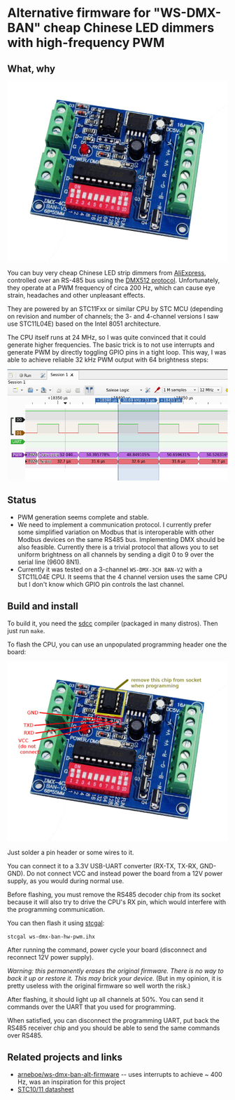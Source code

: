 # Alternative firmware for "WS-DMX-BAN" cheap Chinese LED dimmers with high-frequency PWM

## What, why

![photo of the dimmer](doc/dmx.jpg)

You can buy very cheap Chinese LED strip dimmers from [AliExpress][], controlled over
an RS-485 bus using the [DMX512 protocol][DMX512]. Unfortunately, they operate at
a PWM frequency of circa 200 Hz, which can cause eye strain, headaches and other
unpleasant effects.

They are powered by an STC11Fxx or similar CPU by STC MCU (depending on
revision and number of channels; the 3- and 4-channel versions I saw use
STC11L04E) based on the Intel 8051 architecture.

The CPU itself runs at 24 MHz, so I was quite convinced that it could generate
higher frequencies. The basic trick is to not use interrupts and generate PWM
by directly toggling GPIO pins in a tight loop. This way, I was able to achieve
reliable 32 kHz PWM output with 64 brightness steps:

![generated PWM signal as caught by a logic analyzer](doc/pwm.png)

## Status

  * PWM generation seems complete and stable.
  * We need to implement a communication protocol. I currently prefer some
    simplified variation on Modbus that is interoperable with other Modbus
    devices on the same RS485 bus. Implementing DMX should be also feasible.
    Currently there is a trivial protocol that allows you to set uniform brightness
    on all channels by sending a digit 0 to 9 over the serial line (9600 8N1).
  * Currently it was tested on a 3-channel `WS-DMX-3CH BAN-V2` with a STC11L04E
    CPU. It seems that the 4 channel version uses the same CPU but I don't know
    which GPIO pin controls the last channel.

## Build and install

To build it, you need the [sdcc][] compiler (packaged in many distros). Then
just run `make`.

To flash the CPU, you can use an unpopulated programming header one the board:

![programming header location on the board](doc/proghdr.jpg)

Just solder a pin header or some wires to it.

You can connect it to a 3.3V USB-UART converter (RX-TX, TX-RX, GND-GND). Do not
connect VCC and instead power the board from a 12V power supply, as you would
during normal use.

Before flashing, you must remove the RS485 decoder chip from its socket because
it will also try to drive the CPU's RX pin, which would interfere with the
programming communication.

You can then flash it using [stcgal][]:

    stcgal ws-dmx-ban-hw-pwm.ihx

After running the command, power cycle your board (disconnect and reconnect 12V
power supply).

*Warning: this permanently erases the original firmware. There is no way to back
it up or restore it. This may brick your device.* (But in my opinion, it is pretty
useless with the original firmware so well worth the risk.)

After flashing, it should light up all channels at 50%. You can send it commands
over the UART that you used for programming.

When satisfied, you can disconnect the programming UART, put back the RS485
receiver chip and you should be able to send the same commands over RS485.


## Related projects and links

  * [arneboe/ws-dmx-ban-alt-firmware][] -- uses interrupts to achieve ~ 400 Hz,
    was an inspiration for this project
  * [STC10/11 datasheet][dsheet]

[arneboe/ws-dmx-ban-alt-firmware]: https://github.com/arneboe/ws-dmx-ban-alt-firmware/
[DMX512]: https://en.wikipedia.org/wiki/DMX512
[AliExpress]: https://www.aliexpress.com/wholesale?trafficChannel=main&d=y&CatId=0&SearchText=DMX512+decoder+4ch&ltype=wholesale&SortType=price_asc&groupsort=1&page=1
[dsheet]: https://cdn.datasheetspdf.com/pdf-down/S/T/C/STC10F04-STCTechnology.pdf
[sdcc]: http://sdcc.sourceforge.net/
[stcgal]: https://github.com/grigorig/stcgal/
